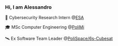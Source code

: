 ### Hi, I am Alessandro

🚀 Cybersecurity Research Intern @[ESA](https://www.esa.int/)

🎓 MSc Computer Engineering @[PoliMi](https://www.polimi.it/en)

🛰️ Ex Software Team Leader @[PoliSpace/6s-Cubesat](https://polispace.it/)
